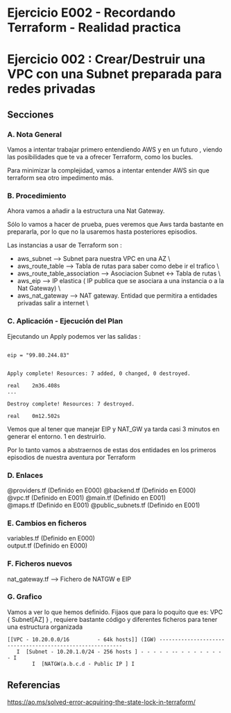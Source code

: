 <!-- Proyecto : # docs-tf -->
# Ejercicio E002 - Recordando Terraform - Realidad practica
# Ejercicio 002 : Crear/Destruir una VPC con una Subnet preparada para redes privadas

<!-- Nivel 2 E002 -  V0.0.2 - 2023 Ene-->

## Secciones

### A. Nota General

Vamos a intentar trabajar primero entendiendo AWS y en un futuro , viendo las posibilidades que te va a ofrecer Terraform,
como los bucles.

Para minimizar la complejidad, vamos a intentar entender AWS sin que terraform sea otro impedimento más.

### B. Procedimiento

Ahora vamos a añadir a la estructura una Nat Gateway. 

Sólo lo vamos a hacer de prueba, pues veremos que Aws tarda bastante en prepararla, por lo que no la usaremos hasta posteriores episodios.

Las instancias a usar de Terraform son : 

- aws_subnet                       --> Subnet para nuestra VPC en una AZ                                                 \
- aws_route_table                  --> Tabla de rutas para saber como debe ir el trafico                                 \
- aws_route_table_association      --> Asociacion Subnet <-> Tabla de rutas                                              \
- aws_eip                          --> IP elastica ( IP publica que se asociara a una instancia o a la Nat Gateway)      \
- aws_nat_gateway                  --> NAT gateway. Entidad que permitira a entidades privadas salir a internet          \

### C. Aplicación - Ejecución del Plan


Ejecutando un Apply podemos ver las salidas : 

```

eip = "99.80.244.83"


Apply complete! Resources: 7 added, 0 changed, 0 destroyed.

real    2m36.408s
... 

Destroy complete! Resources: 7 destroyed.

real    0m12.502s
```

Vemos que al tener que manejar EIP y NAT_GW ya tarda casi 3 minutos en generar el entorno. 1 en destruirlo.

Por lo tanto vamos a abstraernos de estas dos entidades en los primeros episodios de nuestra aventura por Terraform

### D. Enlaces

@providers.tf       (Definido en E000)               @backend.tf         (Definido en E000)               \
@vpc.tf             (Definido en E001)               @main.tf            (Definido en E001)               \
@maps.tf            (Definido en E001)               @public_subnets.tf  (Definido en E001)               

### E. Cambios en ficheros 

variables.tf  (Definido en E000)               \
output.tf     (Definido en E000)               

### F. Ficheros nuevos

nat_gateway.tf    -->  Fichero de NATGW e EIP   

### G. Grafico

Vamos a ver lo que hemos definido. Fijaos que para lo poquito que es: VPC { Subnet[AZ] } , requiere bastante código y diferentes ficheros para tener una estructura organizada

```
[[VPC - 10.20.0.0/16         - 64k hosts]] (IGW) ----------------------------------------------------------
   I  [Subnet - 10.20.1.0/24 - 256 hosts ] - - - - - -- - - - - - - - - I
        I  [NATGW(a.b.c.d - Public IP ] I

```
 
<!-- ==--==--==--==--==--==--==--==--==--==--==--==--==--==--==-- -->

## Referencias

https://ao.ms/solved-error-acquiring-the-state-lock-in-terraform/

